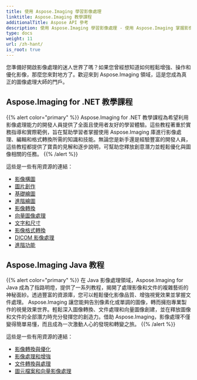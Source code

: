 ```yaml
---
title: 使用 Aspose.Imaging 學習影像處理
linktitle: Aspose.Imaging 教學課程
additionalTitle: Aspose API 參考
description: 使用 Aspose.Imaging 學習影像處理 - 使用 Aspose.Imaging 掌握影像處理和增強的藝術。深入了解當今先進影像處理的世界。
type: docs
weight: 11
url: /zh-hant/
is_root: true
---
```


您準備好開啟影像處理的迷人世界了嗎？如果您曾經想知道如何輕鬆增強、操作和優化影像，那麼您來對地方了。歡迎來到 Aspose.Imaging 領域，這是您成為真正的圖像處理大師的門戶。

## Aspose.Imaging for .NET 教學課程
{{% alert color="primary" %}}
Aspose.Imaging for .NET 教學課程為希望利用影像處理能力的開發人員提供了全面且使用者友好的學習體驗。這些教程著重於實務指導和實際範例，旨在幫助學習者掌握使用 Aspose.Imaging 庫進行影像處理、編輯和格式轉換所需的知識和技能。無論您是新手還是經驗豐富的開發人員，這些教程都提供了寶貴的見解和逐步說明，可幫助您釋放創意潛力並輕鬆優化與圖像相關的任務。
{{% /alert %}}

這些是一些有用資源的連結：
 
- [影像構圖](./net/image-composition/)
- [圖片創作](./net/image-creation/)
- [基礎繪圖](./net/basic-drawing/)
- [進階繪圖](./net/advanced-drawing/)
- [影像轉換](./net/image-transformation/)
- [向量圖像處理](./net/vector-image-processing/)
- [文字和尺寸](./net/text-and-measurements/)
- [影像格式轉換](./net/image-format-conversion/)
- [DICOM 影像處理](./net/dicom-image-processing/)
- [進階功能](./net/advanced-features/)


## Aspose.Imaging Java 教程
{{% alert color="primary" %}}
在 Java 影像處理領域，Aspose.Imaging for Java 成為了指路明燈，提供了一系列教程，揭開了處理影像和文件的複雜藝術的神秘面紗。透過豐富的資源庫，您可以輕鬆優化影像品質、增強視覺效果並掌握文件處理。 Aspose.Imaging 讓您能夠告別像素化或單調的圖像，轉而擁抱專業製作的視覺效果世界。輕鬆深入圖像轉換、文件處理和向量圖像創建，並在釋放圖像和文件的全部潛力時充分發揮您的創造力。借助 Aspose.Imaging，影像處理不僅變得簡單易懂，而且成為一次激動人心的發現和轉變之旅。
{{% /alert %}}

這些是一些有用資源的連結：
 
- [影像轉換與優化](./java/image-conversion-and-optimization/)
- [影像處理和增強](./java/image-processing-and-enhancement/)
- [文件轉換與處理](./java/document-conversion-and-processing/)
- [圖元檔案和向量影像處理](./java/metafile-and-vector-image-handling/)

